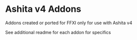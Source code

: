 # Ashita v4 Addons
 Addons created or ported for FFXI only for use with Ashita v4

See additional readme for each addon for specifics
